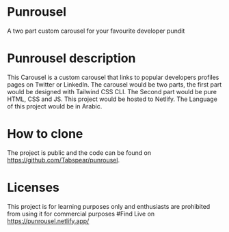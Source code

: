 # Punrousel
A two part custom carousel for your favourite developer pundit
# Punrousel description
This Carousel is a custom carousel that links to popular developers profiles  pages on Twitter or LinkedIn. The carousel would be two parts, the first part would be designed with Tailwind CSS CLI. The Second part would be pure HTML, CSS and JS. This project would be hosted to Netlify. The Language of this project would be in Arabic. 
# How to clone 
The project is public and the code can be found on https://github.com/Tabspear/punrousel.

# Licenses 
This project is for learning purposes only and enthusiasts are prohibited from using it for commercial purposes
#Find Live on
https://punrousel.netlify.app/
